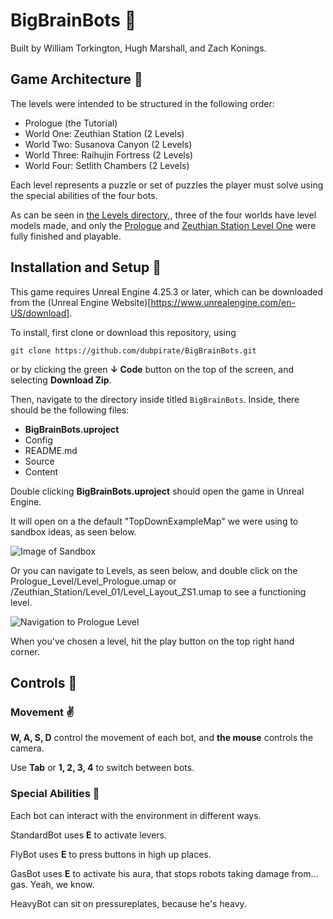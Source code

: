 # BigBrainBots 🤖

Built by William Torkington, Hugh Marshall, and Zach Konings.

## Game Architecture 👷

The levels were intended to be structured in the following order:

 - Prologue (the Tutorial)
 - World One: Zeuthian Station (2 Levels)
 - World Two: Susanova Canyon (2 Levels)
 - World Three: Raihujin Fortress (2 Levels)
 - World Four: Setlith Chambers (2 Levels)
 
Each level represents a puzzle or set of puzzles the player must solve using the special abilities of the four bots. 

As can be seen in [the Levels directory,](https://github.com/dubpirate/BigBrainBots/tree/master/Content/Levels), three of the four worlds have level models made, and only the [Prologue](https://github.com/dubpirate/BigBrainBots/tree/master/Content/Levels/Prologue_Level) and [Zeuthian Station Level One](https://github.com/dubpirate/BigBrainBots/tree/master/Content/Levels/Zeuthian_Station/Level_01) were fully finished and playable. 

## Installation and Setup 🐪

This game requires Unreal Engine 4.25.3 or later, which can be downloaded from the (Unreal Engine Website)[https://www.unrealengine.com/en-US/download]. 

To install, first clone or download this repository, using

`git clone https://github.com/dubpirate/BigBrainBots.git` 

or by clicking the green __↓ Code__ button on the top of the screen, and selecting __Download Zip__. 

Then, navigate to the directory inside titled `BigBrainBots`. Inside, there should be the following files:

 - __BigBrainBots.uproject__
 - Config
 - README.md
 - Source
 - Content
 
Double clicking __BigBrainBots.uproject__ should open the game in Unreal Engine.

It will open on a the default "TopDownExampleMap" we were using to sandbox ideas, as seen below.

![Image of Sandbox](https://drive.google.com/file/d/1lJJZSceiUi7cw2xjBAsCIS1eeg2hKDoJ/view?usp=sharing)

Or you can navigate to Levels, as seen below, and double click on the Prologue_Level/Level_Prologue.umap or /Zeuthian_Station/Level_01/Level_Layout_ZS1.umap to see a functioning level.

![Navigation to Prologue Level](https://drive.google.com/file/d/1GOMc3uvQQiLF8h-9eM0h0pzKLVm0DBVY/view?usp=sharing)

When you've chosen a level, hit the play button on the top right hand corner.

## Controls 🍊

### Movement ✌️

__W, A, S, D__ control the movement of each bot, and __the mouse__ controls the camera.

Use __Tab__ or __1, 2, 3, 4__ to switch between bots.

### Special Abilities 👼

Each bot can interact with the environment in different ways. 

StandardBot uses __E__ to activate levers.

FlyBot uses __E__ to press buttons in high up places.

GasBot uses __E__ to activate his aura, that stops robots taking damage from... gas. Yeah, we know.

HeavyBot can sit on pressureplates, because he's heavy.
